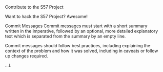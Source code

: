 Contribute to the S57 Project

Want to hack the S57 Project? Awesome!

Commit Messages
Commit messages must start with a short summary written in the imperative, followed by an optional, 
more detailed explanatory text which is separated from the summary by an empty line.

Commit messages should follow best practices, including explaining the context of the problem and how it was solved,
including in caveats or follow up changes required.



...L